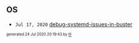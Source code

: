 ## OS


* <code>Jul 17, 2020</code> [debug-systemd-issues-in-buster](2020-07-17T08-22-51-debug-systemd-issues-in-buster.md)

<sup><sub>generated 24 Jul 2020 20:19:43 by <a href='https://github.com/senorprogrammer/til'>til</a></sub></sup>
